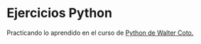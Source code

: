 # Ejercicios Python
Practicando lo aprendido en el curso de <A href="https://www.udemy.com/share/103K0W3@ZrFPw8yVIQHUgP527v4YvFoJDnHyWjtZ3JNXJtleq1NePbOC5h2qUScwy7mLUwHbJQ==/"> Python de Walter Coto. </A>
